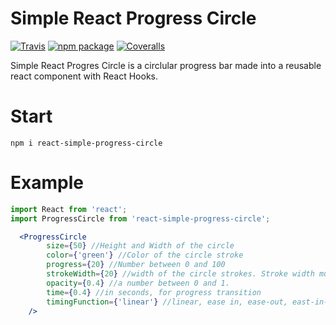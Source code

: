 # Simple React Progress Circle

[![Travis][build-badge]][build]
[![npm package][npm-badge]][npm]
[![Coveralls][coveralls-badge]][coveralls]

Simple React Progres Circle is a circlular progress bar made into a reusable react component with React Hooks.

[build-badge]: https://img.shields.io/travis/user/repo/master.png?style=flat-square
[build]: https://travis-ci.org/user/repo

[npm-badge]: https://img.shields.io/npm/v/npm-package.png?style=flat-square
[npm]: https://www.npmjs.org/package/npm-package

[coveralls-badge]: https://img.shields.io/coveralls/user/repo/master.png?style=flat-square
[coveralls]: https://coveralls.io/github/user/repo

# Start
```
npm i react-simple-progress-circle
```

# Example

```jsx
import React from 'react';
import ProgressCircle from 'react-simple-progress-circle';

  <ProgressCircle 
        size={50} //Height and Width of the circle
        color={'green'} //Color of the circle stroke
        progress={20} //Number between 0 and 100
        strokeWidth={20} //width of the circle strokes. Stroke width must be at least half of size
        opacity={0.4} //a number between 0 and 1. 
        time={0.4} //in seconds, for progress transition
        timingFunction={'linear'} //linear, ease in, ease-out, east-in-out, step-start, step-end
    />
```





